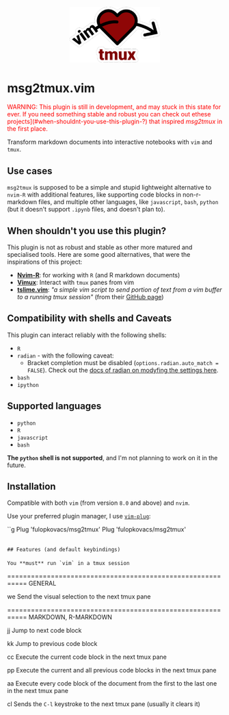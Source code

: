 <p align="center">
  <img title="" src="./media/msg2tmux-logo_small.png" alt="logo" width="212">
</p>

# msg2tmux.vim

<span style="color:red">WARNING: This plugin is still in development, and may stuck in this state for ever. If you need something stable and robust you can check out ethese projects](#when-shouldnt-you-use-this-plugin-?) that inspired _msg2tmux_ in the first place.</span>

Transform markdown documents into interactive notebooks with `vim` and `tmux`.

## Use cases
`msg2tmux` is supposed to be a simple and stupid lightweight alternative to `nvim-R` with additional features, like supporting code blocks in non-r-markdown files, and multiple other languages, like `javascript`, `bash`, `python` (but it doesn't support `.ipynb` files, and doesn't plan to).

## When shouldn't you use this plugin?
This plugin is not as robust and stable as other more matured and specialised tools. Here are some good alternatives, that were the inspirations of this project:

- [**Nvim-R**](https://github.com/jalvesaq/Nvim-R): for working with `R` (and R markdown documents)
- [**Vimux**](https://github.com/preservim/vimux): Interact with `tmux` panes from vim
- [**tslime.vim**](https://github.com/preservim/vimux): _"a simple vim script to send portion of text from a vim buffer to a running tmux session"_ (from their [GitHub page](https://github.com/jgdavey/tslime.vim))

## Compatibility with shells and Caveats

This plugin can interact reliably with the following shells:
- `R`
- `radian` - with the following caveat:
  - Bracket completion must be disabled (`options.radian.auto_match = FALSE`). Check out the [docs of radian on modyfing the settings here](https://github.com/randy3k/radian#settings).
- `bash`
- `ipython`

## Supported languages
- `python`
- `R`
- `javascript`
- `bash`

**The `python` shell is not supported**, and I'm not planning to work on it in the future.


## Installation

Compatible with both `vim` (from version `8.0` and above) and `nvim`.

Use your preferred plugin manager, I use [`vim-plug`](https://github.com/junegunn/vim-plug):

``g
Plug 'fulopkovacs/msg2tmux'
Plug 'fulopkovacs/msg2tmux'
```

## Features (and default keybindings)

You **must** run `vim` in a tmux session

```
===========================================================
GENERAL

<LocalLeader>we   Send the visual selection to the next
                  tmux pane

===========================================================
MARKDOWN, R-MARKDOWN

<LocalLeader>jj   Jump to next code block

<LocalLeader>kk   Jump to previous code block

<LocalLeader>cc   Execute the current code block in
                  the next tmux pane

<LocalLeader>pp   Execute the current and all previous
                  code blocks in the next tmux pane

<LocalLeader>aa   Execute every code block of the document
                  from the first to the last one in the
                  next tmux pane

<LocalLeader>cl   Sends the `C-l` keystroke to the next tmux
                  pane (usually it clears it)
```


